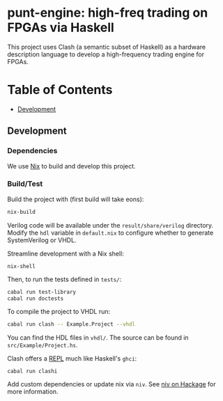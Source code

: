 <!-- omit in toc -->
# punt-engine: high-freq trading on FPGAs via Haskell

This project uses Clash (a semantic subset of Haskell) as a hardware description language to develop a high-frequency trading engine for FPGAs. 

<!-- omit in toc -->
# Table of Contents
- [Development](#development)

## Development

### Dependencies

We use [Nix](https://nixos.org/download/) to build and develop this project.

### Build/Test

Build the project with (first build will take eons):

```bash
nix-build
```

Verilog code will be available under the `result/share/verilog` directory.
Modify the `hdl` variable in `default.nix` to configure whether to generate
SystemVerilog or VHDL.

Streamline development with a Nix shell:

```
nix-shell
```

Then, to run the tests defined in `tests/`:

```bash
cabal run test-library
cabal run doctests
```

To compile the project to VHDL run:

```bash
cabal run clash -- Example.Project --vhdl
```

You can find the HDL files in `vhdl/`. The source can be found in `src/Example/Project.hs`.

Clash offers a [REPL](https://en.wikipedia.org/wiki/Read%E2%80%93eval%E2%80%93print_loop) much like Haskell's `ghci`:

```
cabal run clashi
```

Add custom dependencies or update nix via `niv`. See [niv on Hackage](https://hackage.haskell.org/package/niv) for more information.
